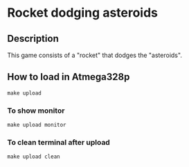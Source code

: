 # Rocket dodging asteroids

## Description
   This game consists of a "rocket" that dodges the "asteroids".

## How to load in Atmega328p
   `make upload`

### To show monitor
   `make upload monitor `

### To clean terminal after upload
   `make upload clean`

